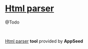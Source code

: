# [Html parser](https://appseed.us/developer-tools/html-parser)

@Todo

<br />

[Html parser](https://appseed.us/developer-tools/html-parser) **tool** provided by **AppSeed**
